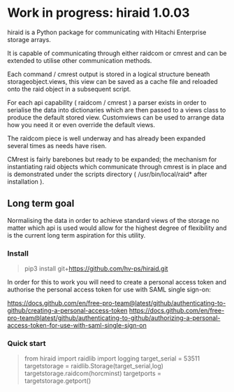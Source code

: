 # Work in progress: hiraid 1.0.03
hiraid is a Python package for communicating with Hitachi Enterprise storage arrays.

It is capable of communicating through either raidcom or cmrest and can be extended to utilise other communication methods.

Each command / cmrest output is stored in a logical structure beneath storageobject.views, this view can be saved as a cache file and reloaded onto the raid object in a subsequent script.

For each api capability ( raidcom / cmrest ) a parser exists in order to serialise the data into dictionaries which are then passed to a views class to produce the default stored view. Customviews can be used to arrange data how you need it or even override the default views.

The raidcom piece is well underway and has already been expanded several times as needs have risen.

CMrest is fairly barebones but ready to be expanded; the mechanism for instantiating raid objects which communicate through cmrest is in place and is demonstrated under the scripts directory ( /usr/bin/local/raid* after installation ).

## Long term goal
Normalising the data in order to achieve standard views of the storage no matter which api is used would allow for the highest degree of flexibility and is the current long term aspiration for this utility.

### Install
> pip3 install git+https://github.com/hv-ps/hiraid.git

In order for this to work you will need to create a personal access token and authorise the personal access token for use with SAML single sign-on: 

https://docs.github.com/en/free-pro-team@latest/github/authenticating-to-github/creating-a-personal-access-token 
https://docs.github.com/en/free-pro-team@latest/github/authenticating-to-github/authorizing-a-personal-access-token-for-use-with-saml-single-sign-on

### Quick start
> from hiraid import raidlib 
> import logging 
> target_serial = 53511 
> targetstorage = raidlib.Storage(target_serial,log) 
> targetstorage.raidcom(horcminst) 
> targetports = targetstorage.getport() 
